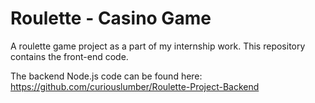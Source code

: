 # Roulette - Casino Game

A roulette game project as a part of my internship work.
This repository contains the front-end code.

The backend Node.js code can be found here: https://github.com/curiouslumber/Roulette-Project-Backend
